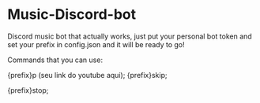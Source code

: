 # Music-Discord-bot
Discord music bot that actually works, just put your personal bot token and set your prefix in config.json and it will be ready to go!

Commands that you can use: 

{prefix}p (seu link do youtube aqui);
{prefix}skip;

{prefix}stop;
